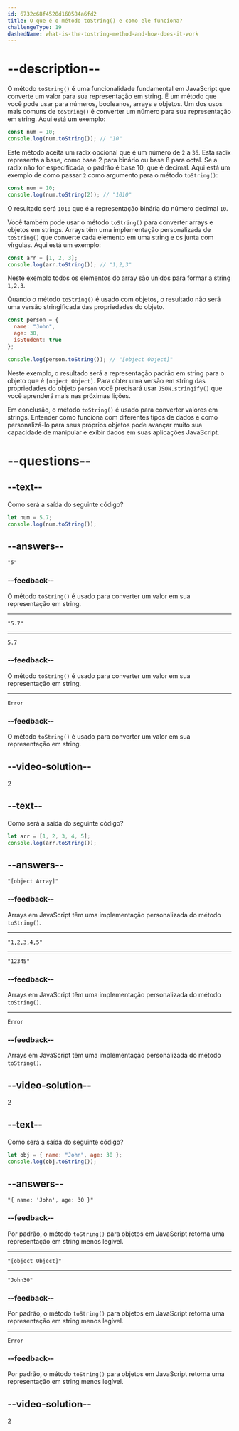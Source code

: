 ```yaml
---
id: 6732c68f4520d160584a6fd2
title: O que é o método toString() e como ele funciona?
challengeType: 19
dashedName: what-is-the-tostring-method-and-how-does-it-work
---
```


# --description--

O método `toString()` é uma funcionalidade fundamental em JavaScript que converte um valor para sua representação em string. É um método que você pode usar para números, booleanos, arrays e objetos. Um dos usos mais comuns de `toString()` é converter um número para sua representação em string. Aqui está um exemplo:

```js
const num = 10;
console.log(num.toString()); // "10"
```

Este método aceita um radix opcional que é um número de `2` a `36`. Esta radix representa a base, como base 2 para binário ou base 8 para octal. Se a radix não for especificada, o padrão é base 10, que é decimal. Aqui está um exemplo de como passar `2` como argumento para o método `toString()`:

```js
const num = 10;
console.log(num.toString(2)); // "1010"
```

O resultado será `1010` que é a representação binária do número decimal `10`.

Você também pode usar o método `toString()` para converter arrays e objetos em strings. Arrays têm uma implementação personalizada de `toString()` que converte cada elemento em uma string e os junta com vírgulas. Aqui está um exemplo:

```js
const arr = [1, 2, 3];
console.log(arr.toString()); // "1,2,3"
```

Neste exemplo todos os elementos do array são unidos para formar a string `1,2,3`. 

Quando o método `toString()` é usado com objetos, o resultado não será uma versão stringificada das propriedades do objeto. 

```js
const person = {
  name: "John",
  age: 30,
  isStudent: true
};

console.log(person.toString()); // "[object Object]"
```

Neste exemplo, o resultado será a representação padrão em string para o objeto que é `[object Object]`. Para obter uma versão em string das propriedades do objeto `person` você precisará usar `JSON.stringify()` que você aprenderá mais nas próximas lições.

Em conclusão, o método `toString()` é usado para converter valores em strings. Entender como funciona com diferentes tipos de dados e como personalizá-lo para seus próprios objetos pode avançar muito sua capacidade de manipular e exibir dados em suas aplicações JavaScript.

# --questions--

## --text--

Como será a saída do seguinte código?

```js
let num = 5.7;
console.log(num.toString());
```

## --answers--

`"5"`

### --feedback--

O método `toString()` é usado para converter um valor em sua representação em string.

---

`"5.7"`

---

`5.7`

### --feedback--

O método `toString()` é usado para converter um valor em sua representação em string.

---

`Error`

### --feedback--

O método `toString()` é usado para converter um valor em sua representação em string.

## --video-solution--

2

## --text--

Como será a saída do seguinte código?

```js
let arr = [1, 2, 3, 4, 5];
console.log(arr.toString());
```

## --answers--

`"[object Array]"`

### --feedback--

Arrays em JavaScript têm uma implementação personalizada do método `toString()`.

---

`"1,2,3,4,5"`

---

`"12345"`

### --feedback--

Arrays em JavaScript têm uma implementação personalizada do método `toString()`.

---

`Error`

### --feedback--

Arrays em JavaScript têm uma implementação personalizada do método `toString()`.

## --video-solution--

2

## --text--

Como será a saída do seguinte código?

```js
let obj = { name: "John", age: 30 };
console.log(obj.toString());
```

## --answers--

`"{ name: 'John', age: 30 }"`

### --feedback--

Por padrão, o método `toString()` para objetos em JavaScript retorna uma representação em string menos legível.

---

`"[object Object]"`

---

`"John30"`

### --feedback--

Por padrão, o método `toString()` para objetos em JavaScript retorna uma representação em string menos legível.

---

`Error`

### --feedback--

Por padrão, o método `toString()` para objetos em JavaScript retorna uma representação em string menos legível.

## --video-solution--

2
